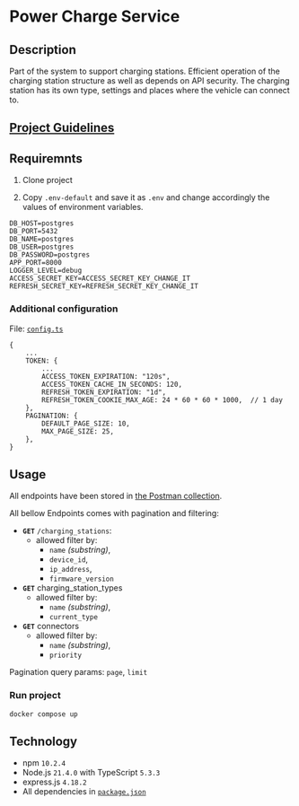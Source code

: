 # Power Charge Service

## Description
Part of the system to support charging stations. Efficient operation of the charging station structure as well as depends on API security. The charging station has its own type, settings and places where the vehicle can connect to.

## [Project Guidelines](project_content_eng.md)


## Requiremnts
1. Clone project

2. Copy `.env-default` and save it as `.env` and change accordingly the values of environment variables.

```
DB_HOST=postgres
DB_PORT=5432
DB_NAME=postgres
DB_USER=postgres
DB_PASSWORD=postgres
APP_PORT=8000
LOGGER_LEVEL=debug
ACCESS_SECRET_KEY=ACCESS_SECRET_KEY_CHANGE_IT
REFRESH_SECRET_KEY=REFRESH_SECRET_KEY_CHANGE_IT
```

### Additional configuration

File: [`config.ts`](source/config.ts)

```
{
    ...
    TOKEN: {
        ...
        ACCESS_TOKEN_EXPIRATION: "120s",
        ACCESS_TOKEN_CACHE_IN_SECONDS: 120,
        REFRESH_TOKEN_EXPIRATION: "1d",
        REFRESH_TOKEN_COOKIE_MAX_AGE: 24 * 60 * 60 * 1000,  // 1 day
    },
    PAGINATION: {
        DEFAULT_PAGE_SIZE: 10,
        MAX_PAGE_SIZE: 25,
    },
}
```

## Usage
All endpoints have been stored in [the Postman collection](postman/PowerChargeService.postman_collection.json).

All bellow Endpoints comes with pagination and filtering:

- **`GET`** `/charging_stations`:
    - allowed filter by: 
        - `name` *(substring)*, 
        - `device_id`,
        - `ip_address`,
        - `firmware_version`
- **`GET`** charging_station_types
    - allowed filter by:
        - `name` *(substring)*,
        - `current_type`
- **`GET`** connectors
    - allowed filter by:
        - `name` *(substring)*,
        - `priority`

Pagination query params: `page`, `limit`


### Run project
```
docker compose up
```


## Technology
- npm `10.2.4`
- Node.js `21.4.0` with TypeScript `5.3.3`
- express.js `4.18.2`
- All dependencies in [`package.json`](package.json)
